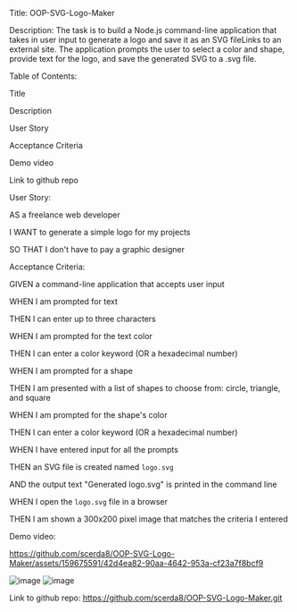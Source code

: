 Title: 
OOP-SVG-Logo-Maker

Description:
The task is to build a Node.js command-line application that takes in user input to generate a logo and save it as an SVG fileLinks to an external site.
The application prompts the user to select a color and shape, provide text for the logo, and save the generated SVG to a .svg file.

Table of Contents:


Title


Description


User Story


Acceptance Criteria


Demo video 



Link to github repo



User Story:

AS a freelance web developer

I WANT to generate a simple logo for my projects

SO THAT I don't have to pay a graphic designer

Acceptance Criteria:

GIVEN a command-line application that accepts user input

WHEN I am prompted for text

THEN I can enter up to three characters

WHEN I am prompted for the text color

THEN I can enter a color keyword (OR a hexadecimal number)

WHEN I am prompted for a shape

THEN I am presented with a list of shapes to choose from: circle, triangle, and square

WHEN I am prompted for the shape's color

THEN I can enter a color keyword (OR a hexadecimal number)

WHEN I have entered input for all the prompts

THEN an SVG file is created named `logo.svg`

AND the output text "Generated logo.svg" is printed in the command line

WHEN I open the `logo.svg` file in a browser

THEN I am shown a 300x200 pixel image that matches the criteria I entered


Demo video:



https://github.com/scerda8/OOP-SVG-Logo-Maker/assets/159675591/42d4ea82-90aa-4642-953a-cf23a7f8bcf9


![image](https://github.com/scerda8/OOP-SVG-Logo-Maker/assets/159675591/ca0d2e25-6aed-48e4-9d3f-067c2eb5158e)
![image](https://github.com/scerda8/OOP-SVG-Logo-Maker/assets/159675591/8e04a1f3-a364-48b0-8d22-a694aa36b69c)


Link to github repo: https://github.com/scerda8/OOP-SVG-Logo-Maker.git




